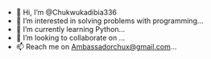 - 👋 Hi, I’m @Chukwukadibia336
- 👀 I’m interested in solving problems with programming...
- 🌱 I’m currently learning Python...
- 💞️ I’m looking to collaborate on ...
- 📫 Reach me on Ambassadorchux@gmail.com...

<!---
Chukwukadibia336/Chukwukadibia336 is a ✨ special ✨ repository because its `README.md` (this file) appears on your GitHub profile.
You can click the Preview link to take a look at your changes.
--->
